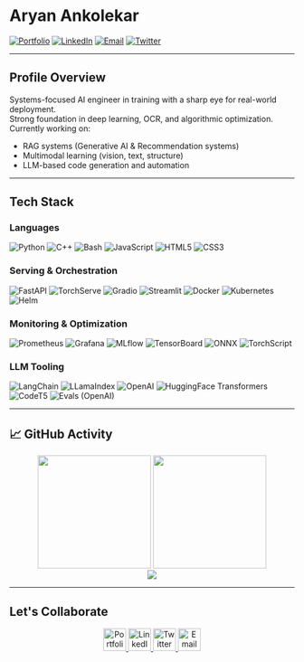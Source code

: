 # Aryan Ankolekar

[![Portfolio](https://img.shields.io/badge/Portfolio-FF7130?style=for-the-badge&logo=vercel&logoColor=white)](https://aryanankolekar.vercel.app/)
[![LinkedIn](https://img.shields.io/badge/Connect-0A66C2?style=for-the-badge&logo=linkedin&logoColor=white)](https://www.linkedin.com/in/aryan-ankolekar/)
[![Email](https://img.shields.io/badge/Contact-EA4335?style=for-the-badge&logo=gmail&logoColor=white)](mailto:aryan.ankolekar@gmail.com)
[![Twitter](https://img.shields.io/badge/Twitter-1DA1F2?style=for-the-badge&logo=twitter&logoColor=white)](https://x.com/aryanankolekar)

---

## Profile Overview

Systems-focused AI engineer in training with a sharp eye for real-world deployment.  
Strong foundation in deep learning, OCR, and algorithmic optimization.
Currently working on:

- RAG systems (Generative AI & Recommendation systems)
- Multimodal learning (vision, text, structure)
- LLM-based code generation and automation

---

## Tech Stack

### **Languages**

![Python](https://img.shields.io/badge/Python-3776AB?style=for-the-badge&logo=python&logoColor=white)
![C++](https://img.shields.io/badge/C++-00599C?style=for-the-badge&logo=c%2B%2B&logoColor=white)
![Bash](https://img.shields.io/badge/Bash-121011?style=for-the-badge&logo=gnubash&logoColor=white)
![JavaScript](https://img.shields.io/badge/JavaScript-F7DF1E?style=for-the-badge&logo=javascript&logoColor=black)
![HTML5](https://img.shields.io/badge/HTML5-E34F26?style=for-the-badge&logo=html5&logoColor=white)
![CSS3](https://img.shields.io/badge/CSS3-1572B6?style=for-the-badge&logo=css3&logoColor=white)

### **Serving & Orchestration**

![FastAPI](https://img.shields.io/badge/FastAPI-005571?style=for-the-badge&logo=fastapi&logoColor=white)
![TorchServe](https://img.shields.io/badge/TorchServe-EE4C2C?style=for-the-badge&logo=pytorch&logoColor=white)
![Gradio](https://img.shields.io/badge/Gradio-3D3D3D?style=for-the-badge&logo=gradio&logoColor=white)
![Streamlit](https://img.shields.io/badge/Streamlit-FF4B4B?style=for-the-badge&logo=streamlit&logoColor=white)
![Docker](https://img.shields.io/badge/Docker-2496ED?style=for-the-badge&logo=docker&logoColor=white)
![Kubernetes](https://img.shields.io/badge/Kubernetes-326CE5?style=for-the-badge&logo=kubernetes&logoColor=white)
![Helm](https://img.shields.io/badge/Helm-0F1689?style=for-the-badge&logo=helm&logoColor=white)

### **Monitoring & Optimization**

![Prometheus](https://img.shields.io/badge/Prometheus-E6522C?style=for-the-badge&logo=prometheus&logoColor=white)
![Grafana](https://img.shields.io/badge/Grafana-F46800?style=for-the-badge&logo=grafana&logoColor=white)
![MLflow](https://img.shields.io/badge/MLflow-1679B1?style=for-the-badge&logo=mlflow&logoColor=white)
![TensorBoard](https://img.shields.io/badge/TensorBoard-FFA500?style=for-the-badge&logo=tensorflow&logoColor=white)
![ONNX](https://img.shields.io/badge/ONNX-005CED?style=for-the-badge&logo=onnx&logoColor=white)
![TorchScript](https://img.shields.io/badge/TorchScript-EE4C2C?style=for-the-badge&logo=pytorch&logoColor=white)

### **LLM Tooling**

![LangChain](https://img.shields.io/badge/LangChain-000000?style=for-the-badge)
![LLamaIndex](https://img.shields.io/badge/LlamaIndex-2C2C2C?style=for-the-badge)
![OpenAI](https://img.shields.io/badge/OpenAI-412991?style=for-the-badge&logo=openai&logoColor=white)
![HuggingFace Transformers](https://img.shields.io/badge/Transformers-FCC624?style=for-the-badge&logo=huggingface&logoColor=black)
![CodeT5](https://img.shields.io/badge/CodeT5-0052CC?style=for-the-badge)
![Evals (OpenAI)](https://img.shields.io/badge/OpenAI_Evals-1A1A1A?style=for-the-badge&logo=fastapi&logoColor=white)

---

## 📈 GitHub Activity

<div align="center">

  <img height="200" src="https://github-readme-streak-stats.herokuapp.com/?user=aryanankolekar&theme=default&hide_border=true" />
  <img height="200" src="https://github-readme-stats.vercel.app/api/top-langs/?username=aryanankolekar&layout=compact&theme=default&hide_border=true" />

</div>

<div align="center">
  <img src="https://github-readme-activity-graph.vercel.app/graph?username=aryanankolekar&theme=default&hide_border=true"/>
</div>

---

## Let's Collaborate

<p align="center">
  <a href="https://aryanankolekar.vercel.app/">
    <img src="https://img.icons8.com/?size=100&id=ognMDWHTIaDL&format=png&color=000000" width="40" title="Portfolio">
  </a>
  <a href="https://www.linkedin.com/in/aryan-ankolekar/">
    <img src="https://img.icons8.com/color/48/linkedin.png" width="40" title="LinkedIn">
  </a>
  <a href="https://x.com/aryanankolekar">
    <img src="https://img.icons8.com/color/48/twitterx.png" width="40" title="Twitter">
  </a>
  <a href="mailto:aryan.ankolekar@gmail.com">
    <img src="https://img.icons8.com/color/48/gmail.png" width="40" title="Email">
  </a>
</p>
